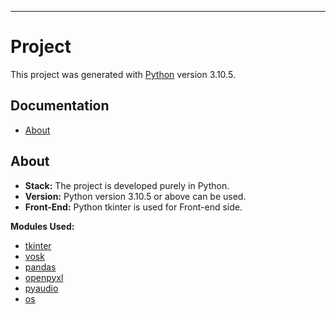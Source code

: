 ** **

# Project 
This project was generated with [Python](https://www.python.org/downloads/release/python-3105/) version 3.10.5.

## Documentation
- [About](#about)
<!-- - [Installation](Installation/INSTALLATION.md) -->
<!-- - [Project Video](https://drive.google.com/file/d/1cdpOKTl8SfihM33u7xh96-6GDMHGecYQ/view?usp=sharing)
- [Vision and Goals Of The Project](#vision-and-goals-of-the-project)
- [Users/Personas Of The Project](#users/personas-of-the-project)
- [Scope and Features Of The Project](#scope-and-features-of-the-project)
- [Solution Concept](#solution-concept)
    - [Background and Motivation](#background-&-motivation)
    - [Architecture](#architecture)
        - [Components](#components-of-sanity-framework)
- [Pipleline of De-duplication](#pipleline-of-de-duplication)
- [Learnings](#learnings)
- [Acceptance Criteria](#acceptance-criteria)
- [Future Steps & Limitations](#future-steps-&-limitations)
- [Release Planning](#release-planning)
- [References](#references)
- [Mentor](#mentor)
- [Contributors](#contributors) -->


## About
* **Stack:** The project is developed purely in Python. 
* **Version:** Python version 3.10.5 or above can be used.
* **Front-End:** Python tkinter is used for Front-end side.

**Modules Used:**
* [tkinter](https://docs.python.org/3/library/tkinter.html)
* [vosk](https://pypi.org/project/vosk/)
* [pandas](https://pypi.org/project/pandas/)
* [openpyxl](https://pypi.org/project/openpyxl/)
* [pyaudio](https://pypi.org/project/PyAudio/)
* [os](https://docs.python.org/3/library/os.html)
